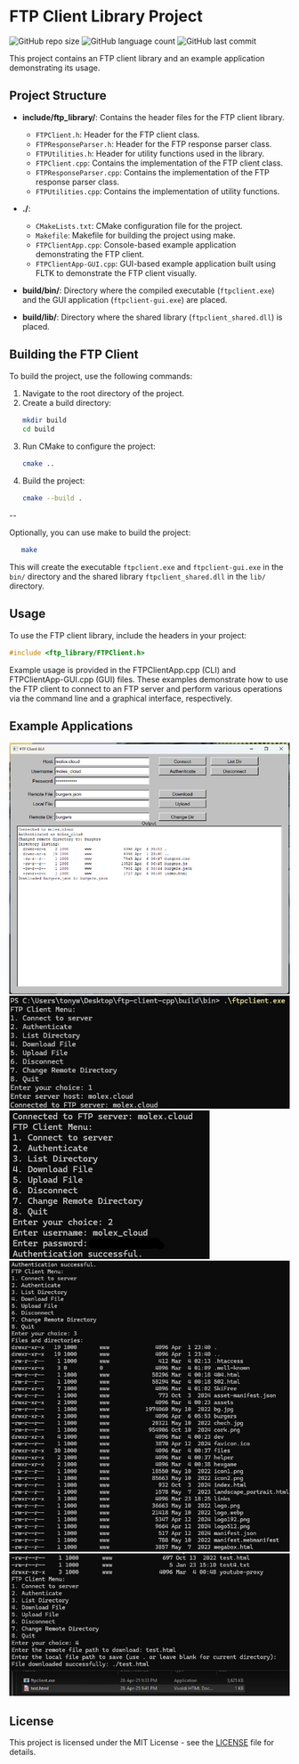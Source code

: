 
# FTP Client Library Project

![GitHub repo size](https://img.shields.io/github/repo-size/tonywied17/ftp-client-cpp?style=for-the-badge)
![GitHub language count](https://img.shields.io/github/languages/top/tonywied17/ftp-client-cpp?style=for-the-badge)
![GitHub last commit](https://img.shields.io/github/last-commit/tonywied17/ftp-client-cpp?style=for-the-badge)

This project contains an FTP client library and an example application demonstrating its usage.

## Project Structure

- **include/ftp_library/**: Contains the header files for the FTP client library.
    - `FTPClient.h`: Header for the FTP client class.
    - `FTPResponseParser.h`: Header for the FTP response parser class.
    - `FTPUtilities.h`: Header for utility functions used in the library.
    - `FTPClient.cpp`: Contains the implementation of the FTP client class.
    - `FTPResponseParser.cpp`: Contains the implementation of the FTP response parser class.
    - `FTPUtilities.cpp`: Contains the implementation of utility functions.

- **./**:
    - `CMakeLists.txt`: CMake configuration file for the project.
    - `Makefile`: Makefile for building the project using make.
    - `FTPClientApp.cpp`: Console-based example application demonstrating the FTP client.
    - `FTPClientApp-GUI.cpp`: GUI-based example application built using FLTK to demonstrate the FTP client visually.

- **build/bin/**: Directory where the compiled executable (`ftpclient.exe`) and the GUI application (`ftpclient-gui.exe`) are placed.
  
- **build/lib/**: Directory where the shared library (`ftpclient_shared.dll`) is placed.

## Building the FTP Client

To build the project, use the following commands:

1. Navigate to the root directory of the project.
2. Create a build directory:
   ```bash
   mkdir build
   cd build
   ```
3. Run CMake to configure the project:
   ```bash
   cmake ..
   ```
4. Build the project:
   ```bash
   cmake --build .
   ```
--

Optionally, you can use make to build the project:

```bash
   make
```

This will create the executable `ftpclient.exe` and `ftpclient-gui.exe` in the `bin/` directory and the shared library `ftpclient_shared.dll` in the `lib/` directory.

## Usage

To use the FTP client library, include the headers in your project:
```cpp
#include <ftp_library/FTPClient.h>
```

Example usage is provided in the FTPClientApp.cpp (CLI) and FTPClientApp-GUI.cpp (GUI) files. These examples demonstrate how to use the FTP client to connect to an FTP server and perform various operations via the command line and a graphical interface, respectively.

## Example Applications

![FTP Client Example 1](https://raw.githubusercontent.com/tonywied17/ftp-client-cpp/refs/heads/main/assets/use5.png)
![FTP Client Example 2](https://raw.githubusercontent.com/tonywied17/ftp-client-cpp/refs/heads/main/assets/use1.png)
![FTP Client Example 3](https://raw.githubusercontent.com/tonywied17/ftp-client-cpp/refs/heads/main/assets/use2.png)
![FTP Client Example 4](https://raw.githubusercontent.com/tonywied17/ftp-client-cpp/refs/heads/main/assets/use3.png)
![FTP Client Example 5](https://raw.githubusercontent.com/tonywied17/ftp-client-cpp/refs/heads/main/assets/use4.png)


## License

This project is licensed under the MIT License - see the [LICENSE](LICENSE) file for details.